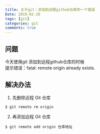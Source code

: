```yaml
---
title: 关于git：添加到远程github仓库的一个错误
Date: 2019-02-26
tags: [git]
categories: git
comments: true
---
```


## 问题
今天使用git 添加到远程github仓库的时候    
提示错误：fatal: remote origin already exists. 

## 解决办法
1. 先删除远程 Git 仓库

```
$ git remote rm origin

```
2. 再添加远程 Git 仓库

```
$ git remote add origin 仓库地址

```



